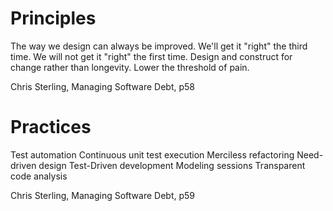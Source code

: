 # Principles

The way we design can always be improved.
We'll get it "right" the third time.
We will not get it "right" the first time.
Design and construct for change rather than longevity.
Lower the threshold of pain.

Chris Sterling, Managing Software Debt, p58

# Practices

Test automation
Continuous unit test execution
Merciless refactoring
Need-driven design
Test-Driven development
Modeling sessions
Transparent code analysis

Chris Sterling, Managing Software Debt, p59